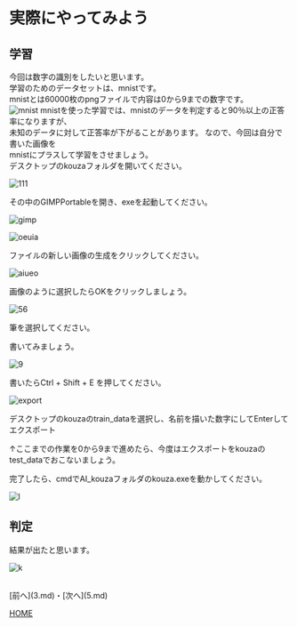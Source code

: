 # 実際にやってみよう

## 学習
今回は数字の識別をしたいと思います。  
学習のためのデータセットは、mnistです。  
mnistとは60000枚のpngファイルで内容は0から9までの数字です。  
![mnist](mnist.png)
mnistを使った学習では、mnistのデータを判定すると90％以上の正答率になりますが、  
未知のデータに対して正答率が下がることがあります。
なので、今回は自分で書いた画像を  
mnistにプラスして学習をさせましょう。  
デスクトップのkouzaフォルダを開いてください。  

![111](folda.png)  

その中のGIMPPortableを開き、exeを起動してください。  

![gimp](gimpexe.png)  

![oeuia](aaa.png)  

ファイルの新しい画像の生成をクリックしてください。  

![aiueo](setei.png)  

画像のように選択したらOKをクリックしましょう。  

![56](hude.png)  

筆を選択してください。  

書いてみましょう。  

![9](kaku.png)  

書いたらCtrl + Shift + E を押してください。  

![export](export.png)  

デスクトップのkouzaのtrain_dataを選択し、名前を描いた数字にしてEnterしてエクスポート  

↑ここまでの作業を0から9まで進めたら、今度はエクスポートをkouzaのtest_dataでおこないましょう。  

完了したら、cmdでAI_kouzaフォルダのkouza.exeを動かしてください。  

![l](jikou.png)  

## 判定
結果が出たと思います。  

![k](keka.png)  




<br>
[前へ](3.md)・[次へ](5.md)

[HOME](index.md)
